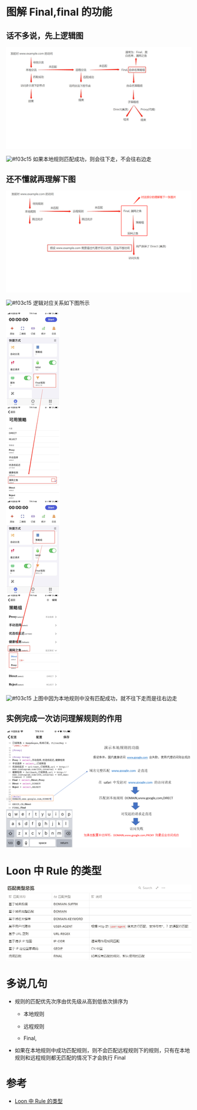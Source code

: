 # 图解 Final,final 的功能

## 话不多说，先上逻辑图

![image](https://raw.githubusercontent.com/chiupam/tutorial-image/master/Loon/Final_example.jpg)

![#f03c15](https://placehold.it/15/f03c15/000000?text=+) 如果本地规则匹配成功，则会往下走，不会往右边走

## 还不懂就再理解下图

![image](https://raw.githubusercontent.com/chiupam/tutorial-image/master/Loon/Final_example_1.png)

![#f03c15](https://placehold.it/15/f03c15/000000?text=+) 逻辑对应关系如下图所示

![image](https://raw.githubusercontent.com/chiupam/tutorial-image/master/Loon/Final_example_2.jpg)

![#f03c15](https://placehold.it/15/f03c15/000000?text=+) 上图中因为本地规则中没有匹配成功，就不往下走而是往右边走

## 实例完成一次访问理解规则的作用

![image](https://raw.githubusercontent.com/chiupam/tutorial-image/master/Loon/local.png)

# Loon 中 Rule 的类型

![image](https://raw.githubusercontent.com/chiupam/tutorial-image/master/Loon/Rule_example.png)

# 多说几句

- 规则的匹配优先次序由优先级从高到低依次排序为

  - 本地规则
  
  - 远程规则
  
  - Final,
  
- 如果在本地规则中成功匹配规则，则不会匹配远程规则下的规则，只有在本地规则和远程规则都无匹配的情况下才会执行 Final

# 参考

- [Loon 中 Rule 的类型](https://www.notion.so/Rule-878ced7042634ca994d4fc4846d60df4)
